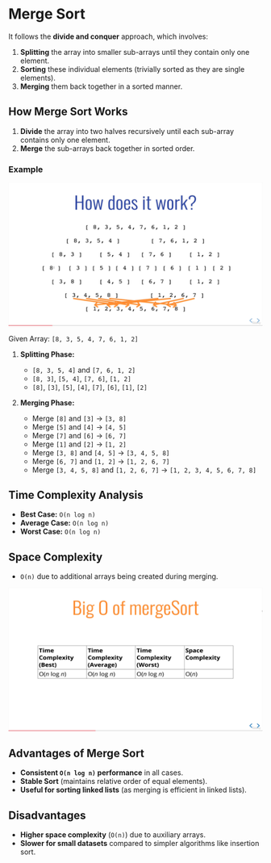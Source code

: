 # Merge Sort

It follows the **divide and conquer** approach, which involves:

1. **Splitting** the array into smaller sub-arrays until they contain only one element.
2. **Sorting** these individual elements (trivially sorted as they are single elements).
3. **Merging** them back together in a sorted manner.

## How Merge Sort Works

1. **Divide** the array into two halves recursively until each sub-array contains only one element.
2. **Merge** the sub-arrays back together in sorted order.

### Example

![](../../../Images/merge1.png)


Given Array: `[8, 3, 5, 4, 7, 6, 1, 2]`

1. **Splitting Phase:**

   - `[8, 3, 5, 4]` and `[7, 6, 1, 2]`
   - `[8, 3]`, `[5, 4]`, `[7, 6]`, `[1, 2]`
   - `[8]`, `[3]`, `[5]`, `[4]`, `[7]`, `[6]`, `[1]`, `[2]`

2. **Merging Phase:**
   - Merge `[8]` and `[3]` -> `[3, 8]`
   - Merge `[5]` and `[4]` -> `[4, 5]`
   - Merge `[7]` and `[6]` -> `[6, 7]`
   - Merge `[1]` and `[2]` -> `[1, 2]`
   - Merge `[3, 8]` and `[4, 5]` -> `[3, 4, 5, 8]`
   - Merge `[6, 7]` and `[1, 2]` -> `[1, 2, 6, 7]`
   - Merge `[3, 4, 5, 8]` and `[1, 2, 6, 7]` -> `[1, 2, 3, 4, 5, 6, 7, 8]`

## Time Complexity Analysis

- **Best Case:** `O(n log n)`
- **Average Case:** `O(n log n)`
- **Worst Case:** `O(n log n)`

## Space Complexity

- `O(n)` due to additional arrays being created during merging.

![](../../../Images/merge3.png)

## Advantages of Merge Sort

- **Consistent `O(n log n)` performance** in all cases.
- **Stable Sort** (maintains relative order of equal elements).
- **Useful for sorting linked lists** (as merging is efficient in linked lists).

## Disadvantages

- **Higher space complexity** (`O(n)`) due to auxiliary arrays.
- **Slower for small datasets** compared to simpler algorithms like insertion sort.

